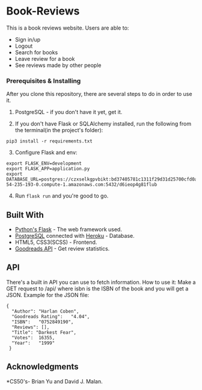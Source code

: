 # Book-Reviews

This is a book reviews website.
Users are able to:
* Sign in/up
* Logout
* Search for books
* Leave review for a book
* See reviews made by other people




### Prerequisites & Installing

After you clone this repository, there are several steps to do in order to use it.

1. PostgreSQL - if you don't have it yet, get it.

2. If you don't have Flask or SQLAlchemy installed, run the following from the terminal(in the project's folder):
```
pip3 install -r requirements.txt
```

3. Configure Flask and env:
```
export FLASK_ENV=development
export FLASK_APP=application.py
export DATABASE_URL=postgres://czxselkgpvbikt:bd37405781c1311f29d31d25700cfd0ab4de7d938846a88624ed328711468cd8@ec2-54-235-193-0.compute-1.amazonaws.com:5432/d6ieop4g81flub
```
4. Run ``` flask run ``` and you're good to go.




## Built With

* [Python's Flask](https://github.com/pallets/flask/) - The web framework used.
* [PostgreSQL](https://www.postgresql.org/) connected with [Heroku](http://heroku.com/) - Database.
* HTML5, CSS3(SCSS) - Frontend.
* [Goodreads API](https://www.goodreads.com/api/) - Get review statistics.




## API
There's a built in API you can use to fetch information.
How to use it:
Make a GET request to /api/<isbn> where isbn is the ISBN of the book and you will get a JSON.
Example for the JSON file:
```
{
  "Author":	"Harlan Coben",
  "Goodreads Rating":	"4.04",
  "ISBN":	"0752849190",
  "Reviews": [],
  "Title": "Darkest Fear",
  "Votes":	16355,
  "Year":	"1999"
 }
```
  
 ## Acknowledgments
 *CS50's- Brian Yu and David J. Malan.
